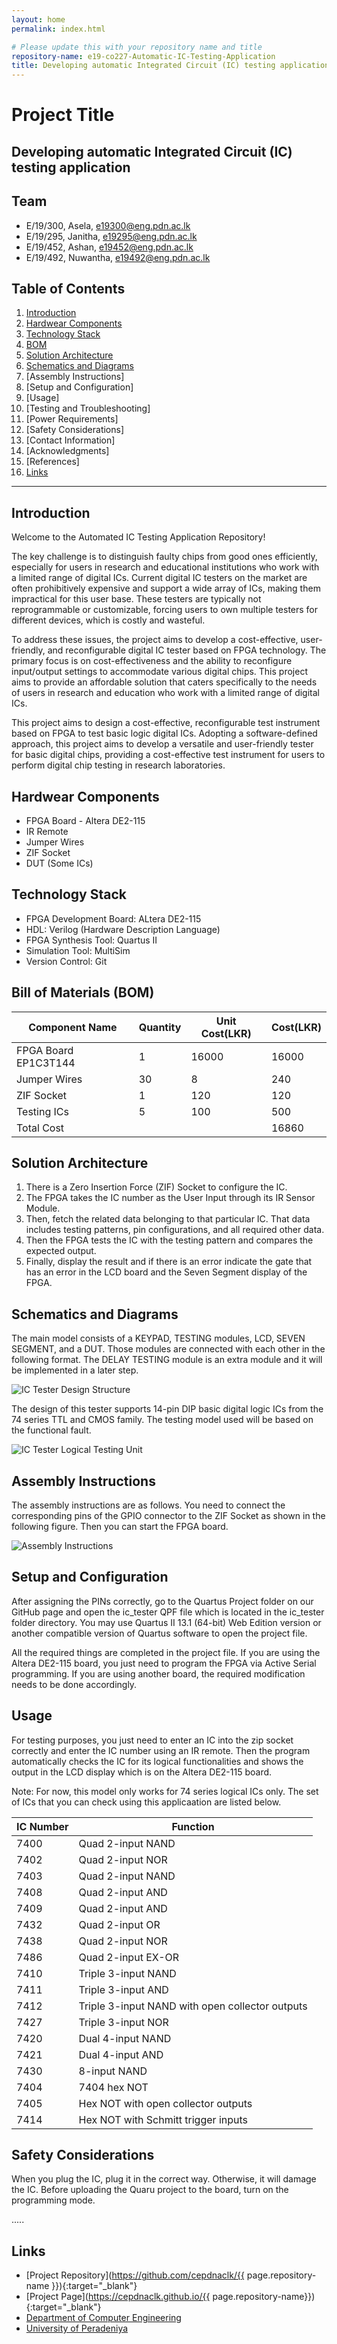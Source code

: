 ```yaml
---
layout: home
permalink: index.html

# Please update this with your repository name and title
repository-name: e19-co227-Automatic-IC-Testing-Application
title: Developing automatic Integrated Circuit (IC) testing application
---
```


[comment]: # "This is the standard layout for the project, but you can clean this and use your own template"

# Project Title

## Developing automatic Integrated Circuit (IC) testing application

<!--
This is a sample image, to show how to add images to your page. To learn more options, please refer [this](https://projects.ce.pdn.ac.lk/docs/faq/how-to-add-an-image/)

![Sample Image](./images/sample.png)
 -->

## Team

- E/19/300, Asela, [e19300@eng.pdn.ac.lk](mailto:e19300@eng.pdn.ac.lk)
- E/19/295, Janitha, [e19295@eng.pdn.ac.lk](mailto:e19295@eng.pdn.ac.lk)
- E/19/452, Ashan, [e19452@eng.pdn.ac.lk](mailto:e19452@eng.pdn.ac.lk)
- E/19/492, Nuwantha, [e19492@eng.pdn.ac.lk](mailto:e19492@eng.pdn.ac.lk)

## Table of Contents

1. [Introduction](#introduction)
2. [Hardwear Components](#Hardwear-Components)
3. [Technology Stack](#Technology-Stack)
4. [BOM](<#Bill-of-Materials-(BOM)>)
5. [Solution Architecture](#Solution-Architecture)
6. [Schematics and Diagrams](#Schematics-and-Diagrams)
7. [Assembly Instructions]
8. [Setup and Configuration]
9. [Usage]
10. [Testing and Troubleshooting]
11. [Power Requirements]
12. [Safety Considerations]
13. [Contact Information]
14. [Acknowledgments]
15. [References]
16. [Links](#links)

---

## Introduction

Welcome to the Automated IC Testing Application Repository!

The key challenge is to distinguish faulty chips from good ones efficiently, especially for users in research and educational institutions who work with a limited range of digital ICs. Current digital IC testers on the market are often prohibitively expensive and support a wide array of ICs, making them impractical for this user base. These testers are typically not reprogrammable or customizable, forcing users to own multiple testers for different devices, which is costly and wasteful.

To address these issues, the project aims to develop a cost-effective, user-friendly, and reconfigurable digital IC tester based on FPGA technology. The primary focus is on cost-effectiveness and the ability to reconfigure input/output settings to accommodate various digital chips. This project aims to provide an affordable solution that caters specifically to the needs of users in research and education who work with a limited range of digital ICs.

This project aims to design a cost-effective, reconfigurable test instrument based on FPGA to test basic logic digital ICs. Adopting a software-defined approach, this project aims to develop a versatile and user-friendly tester for basic digital chips, providing a cost-effective test instrument for users to perform digital chip testing in research laboratories.

## Hardwear Components

- FPGA Board - Altera DE2-115
- IR Remote
- Jumper Wires
- ZIF Socket
- DUT (Some ICs)

## Technology Stack

- FPGA Development Board: ALtera DE2-115
- HDL: Verilog (Hardware Description Language)
- FPGA Synthesis Tool: Quartus II
- Simulation Tool: MultiSim
- Version Control: Git

## Bill of Materials (BOM)

| Component Name       | Quantity | Unit Cost(LKR) | Cost(LKR) |
| -------------------- | -------- | -------------- | --------- |
| FPGA Board EP1C3T144 | 1        | 16000          | 16000     |
| Jumper Wires         | 30       | 8              | 240       |
| ZIF Socket           | 1        | 120            | 120       |
| Testing ICs          | 5        | 100            | 500       |
| Total Cost           |          |                | 16860     |

## Solution Architecture

1. There is a Zero Insertion Force (ZIF) Socket to configure the IC.
2. The FPGA takes the IC number as the User Input through its IR Sensor Module.
3. Then, fetch the related data belonging to that particular IC. That data includes testing patterns, pin configurations, and all required other data.
4. Then the FPGA tests the IC with the testing pattern and compares the expected output.
5. Finally, display the result and if there is an error indicate the gate that has an error in the LCD board and the Seven Segment display of the FPGA.

## Schematics and Diagrams

The main model consists of a KEYPAD, TESTING modules, LCD, SEVEN SEGMENT, and a DUT. Those modules are connected with each other in the following format. The DELAY TESTING module is an extra module and it will be implemented in a later step.

![IC Tester Design Structure](./images/full%20module.png)

The design of this tester supports 14-pin DIP basic digital logic ICs from the 74 series TTL and CMOS family. The testing model used will be based on the functional fault.

![IC Tester Logical Testing Unit](./images/testing%20module.png)

## Assembly Instructions

The assembly instructions are as follows. You need to connect the corresponding pins of the GPIO connector to the ZIF Socket as shown in the following figure. Then you can start the FPGA board.

![Assembly Instructions](./images/assemly.png)

## Setup and Configuration

After assigning the PINs correctly, go to the Quartus Project folder on our GitHub page and open the ic_tester QPF file which is located in the ic_tester folder directory. You may use Quartus II 13.1 (64-bit) Web Edition version or another compatible version of Quartus software to open the project file.

All the required things are completed in the project file. If you are using the Altera DE2-115 board, you just need to program the FPGA via Active Serial programming. If you are using another board, the required modification needs to be done accordingly.

## Usage

For testing purposes, you just need to enter an IC into the zip socket correctly and enter the IC number using an IR remote. Then the program automatically checks the IC for its logical functionalities and shows the output in the LCD display which is on the Altera DE2-115 board.

Note: For now, this model only works for 74 series logical ICs only. The set of ICs that you can check using this applicaation are listed below.

| IC Number | Function                                        |
| --------- | ----------------------------------------------- |
| 7400      | Quad 2-input NAND                               |
| 7402      | Quad 2-input NOR                                |
| 7403      | Quad 2-input NAND                               |
| 7408      | Quad 2-input AND                                |
| 7409      | Quad 2-input AND                                |
| 7432      | Quad 2-input OR                                 |
| 7438      | Quad 2-input NOR                                |
| 7486      | Quad 2-input EX-OR                              |
| 7410      | Triple 3-input NAND                             |
| 7411      | Triple 3-input AND                              |
| 7412      | Triple 3-input NAND with open collector outputs |
| 7427      | Triple 3-input NOR                              |
| 7420      | Dual 4-input NAND                               |
| 7421      | Dual 4-input AND                                |
| 7430      | 8-input NAND                                    |
| 7404      | 7404 hex NOT                                    |
| 7405      | Hex NOT with open collector outputs             |
| 7414      | Hex NOT with Schmitt trigger inputs             |

## Safety Considerations

When you plug the IC, plug it in the correct way. Otherwise, it will damage the IC.
Before uploading the Quaru project to the board, turn on the programming mode.

.....

## Links

- [Project Repository](https://github.com/cepdnaclk/{{ page.repository-name }}){:target="\_blank"}
- [Project Page](https://cepdnaclk.github.io/{{ page.repository-name}}){:target="\_blank"}
- [Department of Computer Engineering](http://www.ce.pdn.ac.lk/)
- [University of Peradeniya](https://eng.pdn.ac.lk/)

[//]: # "Please refer this to learn more about Markdown syntax"
[//]: # "https://github.com/adam-p/markdown-here/wiki/Markdown-Cheatsheet"
